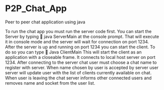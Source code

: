 # P2P_Chat_App
Peer to peer chat application using java

To run the chat app you must run the server code first.
You can start the Server by typing 
	java ServerMain
at the console prompt. That will execute it in console mode and the server will wait for connection on port 1234.
After the server is up and running on port 1234 you can start the client.
To do so you can type 
	Java ClientMain
This will start the client as an application with a closeable frame. It connects to local host server on port 1234. After connecting to the server chat user must choose a chat name to register with server. When name chosen by user is accepted by server user server will update user with the list of clients currently available on chat. When user is leaving the chat server informs other connected users and removes name and socket from the user list.
